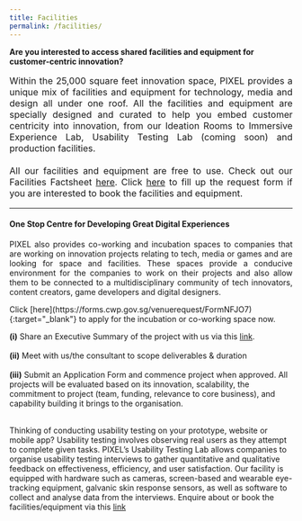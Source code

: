 ```yaml
---
title: Facilities
permalink: /facilities/
---
```

**Are you interested to access shared facilities and equipment for customer-centric innovation?**
<p align="justify" style="font-size:16px">Within the 25,000 square feet innovation space, PIXEL provides a unique mix of facilities and equipment for technology, media and design all under one roof. All the facilities and equipment are specially designed and curated to help you embed customer centricity into innovation, from our Ideation Rooms to Immersive Experience Lab, Usability Testing Lab (coming soon) and production facilities. <br><br>All our facilities and equipment are free to use. Check out our Facilities Factsheet <a href="/files/PIXEL Facilities Factsheet - 20190425.pdf">here</a>. Click <a href="https://forms.cwp.gov.sg/venuerequest/FormNFJO7" target="_blank">here</a> to fill up the request form if you are interested to book the facilities and equipment.</p>

---

#### One Stop Centre for Developing Great Digital Experiences

<p align="justify">PIXEL also provides co-working and incubation spaces to companies that are working on innovation projects relating to tech, media or games and are looking for space and facilities. These spaces provide a conducive environment for the companies to work on their projects and also allow them to be connected to a multidisciplinary community of tech innovators, content creators, game developers and digital designers.</p>
Click [here](https://forms.cwp.gov.sg/venuerequest/FormNFJO7){:target="_blank"} to apply for the incubation or co-working space now.

<b>(i)</b> Share an Executive Summary of the project with us via this <a href="https://forms.cwp.gov.sg/venuerequest/Form0R6RA" target="_blank">link</a>. <br><br><b>(ii)</b> Meet with us/the consultant to scope deliverables & duration <br><br><b>(iii)</b> Submit an Application Form and commence project when approved. All projects will be evaluated based on its innovation, scalability, the commitment to project (team, funding, relevance to core business), and capability building it brings to the organisation.<br><br>

Thinking of conducting usability testing on your prototype, website or mobile app? Usability testing involves observing real users as they attempt to complete given tasks. PIXEL’s Usability Testing Lab allows companies to organise usability testing interviews to gather quantitative and qualitative feedback on effectiveness, efficiency, and user satisfaction. Our facility is equipped with hardware such as cameras, screen-based and wearable eye-tracking equipment, galvanic skin response sensors, as well as software to collect and analyse data from the interviews. Enquire about or book the facilities/equipment via this <a href="https://forms.cwp.gov.sg/venuerequest/utl" target="_blank">link</a>
